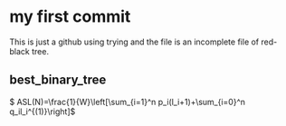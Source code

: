 # my first commit

This is just a github using trying and the file is an incomplete file of red-black tree.

## best_binary_tree

$
ASL(N)=\frac{1}{W}\left[\sum_{i=1}^n p_i(l_i+1)+\sum_{i=0}^n q_il_i^{(1)}\right]$
